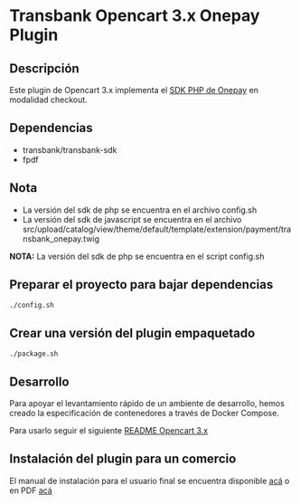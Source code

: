 # Transbank Opencart 3.x Onepay Plugin

## Descripción

Este plugin de Opencart 3.x implementa el [SDK PHP de Onepay](https://github.com/TransbankDevelopers/transbank-sdk-php) en modalidad checkout. 

## Dependencias

* transbank/transbank-sdk
* fpdf

## Nota  
- La versión del sdk de php se encuentra en el archivo config.sh
- La versión del sdk de javascript se encuentra en el archivo src/upload/catalog/view/theme/default/template/extension/payment/transbank_onepay.twig

**NOTA:** La versión del sdk de php se encuentra en el script config.sh

## Preparar el proyecto para bajar dependencias

    ./config.sh

## Crear una versión del plugin empaquetado 

    ./package.sh

## Desarrollo

Para apoyar el levantamiento rápido de un ambiente de desarrollo, hemos creado la especificación de contenedores a través de Docker Compose.

Para usarlo seguir el siguiente [README Opencart 3.x](./docker-opencart3)

## Instalación del plugin para un comercio

El manual de instalación para el usuario final se encuentra disponible [acá](docs/INSTALLATION.md) o en PDF [acá](https://github.com/TransbankDevelopers/transbank-plugin-opencart-onepay/raw/master/docs/INSTALLATION.pdf
)
